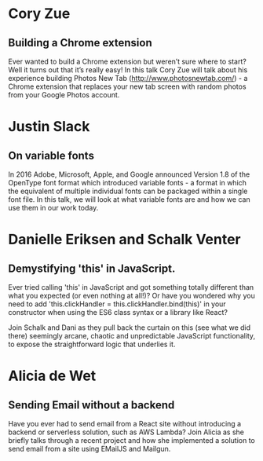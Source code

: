 # Cory Zue

## Building a Chrome extension

Ever wanted to build a Chrome extension but weren’t sure where to start? Well it turns out that it’s really easy! In this talk Cory Zue will talk about his experience building Photos New Tab (http://www.photosnewtab.com/) - a Chrome extension that replaces your new tab screen with random photos from your Google Photos account.

# Justin Slack

## On variable fonts

In 2016 Adobe, Microsoft, Apple, and Google announced Version 1.8 of the OpenType font format which introduced variable fonts - a format in which the equivalent of multiple individual fonts can be packaged within a single font file. In this talk, we will look at what variable fonts are and how we can use them in our work today.

# Danielle Eriksen and Schalk Venter

## Demystifying 'this' in JavaScript.

Ever tried calling 'this' in JavaScript and got something totally different than what you expected (or even nothing at all!)? Or have you wondered why you need to add 'this.clickHandler = this.clickHandler.bind(this)' in your constructor when using the ES6 class syntax or a library like React?

Join Schalk and Dani as they pull back the curtain on this (see what we did there) seemingly arcane, chaotic and unpredictable JavaScript functionality, to expose the straightforward logic that underlies it.

# Alicia de Wet

## Sending Email without a backend

Have you ever had to send email from a React site without introducing a backend or serverless solution, such as AWS Lambda?
Join Alicia as she briefly talks through a recent project and how she implemented a solution to send email from a site using EMailJS and Mailgun.
